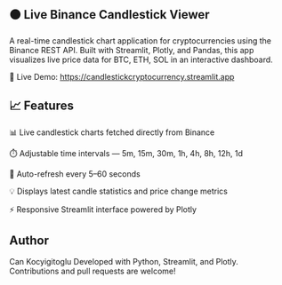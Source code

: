 ## 🟠 Live Binance Candlestick Viewer

A real-time candlestick chart application for cryptocurrencies using the Binance REST API.
Built with Streamlit, Plotly, and Pandas, this app visualizes live price data for BTC, ETH, SOL in an interactive dashboard.

🔗 Live Demo: https://candlestickcryptocurrency.streamlit.app

## 📈 Features

📊 Live candlestick charts fetched directly from Binance

⏱️ Adjustable time intervals — 5m, 15m, 30m, 1h, 4h, 8h, 12h, 1d

🔄 Auto-refresh every 5–60 seconds

💡 Displays latest candle statistics and price change metrics

⚡ Responsive Streamlit interface powered by Plotly

## Author

Can Kocyigitoglu
Developed with Python, Streamlit, and Plotly.
Contributions and pull requests are welcome!
